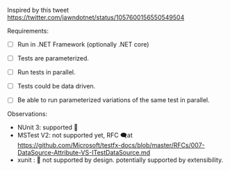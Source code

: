 
Inspired by this tweet https://twitter.com/jawndotnet/status/1057600156550549504

Requirements:
* [ ] Run in .NET Framework (optionally .NET core)
* [ ] Tests are parameterized.
* [ ] Run tests in parallel.
* [ ] Tests could be data driven.
* [ ] Be able to run parameterized variations of the same test in parallel.


Observations:
* NUnit 3: supported 🎉
* MSTest V2: not supported yet, RFC 🗨️at https://github.com/Microsoft/testfx-docs/blob/master/RFCs/007-DataSource-Attribute-VS-ITestDataSource.md
* xunit :  🛑 not supported by design.  potentially supported by extensibility.
